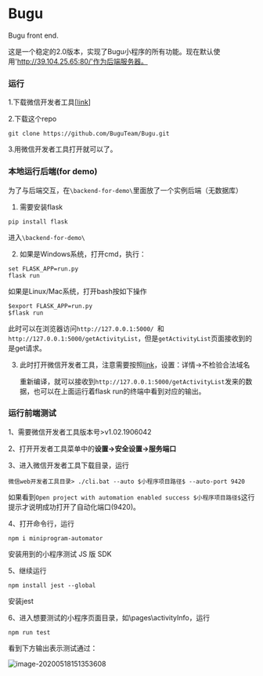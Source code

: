 # Bugu

Bugu front end.

这是一个稳定的2.0版本，实现了Bugu小程序的所有功能。现在默认使用'http://39.104.25.65:80/'作为后端服务器。

### 运行

1.下载微信开发者工具[[link](https://developers.weixin.qq.com/miniprogram/dev/devtools/download.html)]

2.下载这个repo

```
git clone https://github.com/BuguTeam/Bugu.git
```

3.用微信开发者工具打开就可以了。



### 本地运行后端(for demo)

为了与后端交互，在`\backend-for-demo\`里面放了一个实例后端（无数据库）



1. 需要安装flask

```
pip install flask
```

进入`\backend-for-demo\`

2. 如果是Windows系统，打开cmd，执行：

```
set FLASK_APP=run.py
flask run
```

如果是Linux/Mac系统，打开bash按如下操作

```
$export FLASK_APP=run.py
$flask run
```

此时可以在浏览器访问`http://127.0.0.1:5000/ `和`http://127.0.0.1:5000/getActivityList`，但是`getActivityList`页面接收到的是get请求。



3. 此时打开微信开发者工具，注意需要按照[link]( https://blog.csdn.net/qq506930427/article/details/99972670 )，设置：详情->不检验合法域名

   重新编译，就可以接收到`http://127.0.0.1:5000/getActivityList`发来的数据，也可以在上面运行着flask run的终端中看到对应的输出。

### 运行前端测试

1、需要微信开发者工具版本号>v1.02.1906042

2、打开开发者工具菜单中的**设置->安全设置->服务端口**

3、进入微信开发者工具下载目录，运行

```
微信web开发者工具目录> ./cli.bat --auto $小程序项目路径$ --auto-port 9420
```

如果看到`Open project with automation enabled success $小程序项目路径$`这行提示才说明成功打开了自动化端口(9420)。

4、打开命令行，运行

```
npm i miniprogram-automator
```

安装用到的小程序测试 JS 版 SDK

5、继续运行

```
npm install jest --global
```

安装jest

6、进入想要测试的小程序页面目录，如\pages\activityInfo，运行

```
npm run test
```

看到下方输出表示测试通过：

![image-20200518151353608](C:\Users\SRB\AppData\Roaming\Typora\typora-user-images\image-20200518151353608.png)